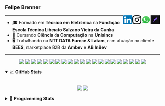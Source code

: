 <h3>Felipe Brenner</h3>

<a href="https://app.rocketseat.com.br/me/felipebrenner" target="_blank" rel="nofollow"><img align="right" width="30rem" src="./assets/rocketseat-black.png" alt="Rocketseat: @felipebrenner"/></a>
<a href="https://api.whatsapp.com/send?phone=5551995585968" target="_blank" rel="nofollow"><img align="right" width="30rem" src="./assets/whatsapp.png" alt="Whatsapp: +55 51995585968"/></a>
<a href="https://www.instagram.com/felipeobrenner/" target="_blank" rel="nofollow"><img align="right" width="30rem" src="./assets/instagram.png" alt="Instagram: @felipeobrenner"/></a>
<a href="https://www.linkedin.com/in/felipe-de-oliveira-brenner/" target="_blank" rel="nofollow"><img align="right" width="30rem" src="./assets/linkedin.png" alt="LinkedIn: @felipe-de-oliveira-brenner"/></a>

---

- 🎓 Formado em **Técnico em Eletrônica** na **Fundação Escola Técnica Liberato Salzano Vieira da Cunha**
- 📓 Cursando **Ciência da Computação** na **Unisinos**
- 🖥️ Trabalhando na **NTT DATA Europe & Latam**, com atuação no cliente **BEES**, marketplace B2B da **Ambev** e **AB InBev**

---

<p align='center'>
  <img width="35rem" src="https://cdn.jsdelivr.net/gh/devicons/devicon/icons/react/react-original.svg" />
  <img width="35rem" src="https://cdn.jsdelivr.net/gh/devicons/devicon/icons/javascript/javascript-plain.svg" />
  <img width="35rem" src="https://cdn.jsdelivr.net/gh/devicons/devicon/icons/typescript/typescript-plain.svg" />
  <img width="35rem" src="https://cdn.jsdelivr.net/gh/devicons/devicon/icons/redux/redux-original.svg" />
  <img width="35rem" src="https://cdn.jsdelivr.net/gh/devicons/devicon/icons/jest/jest-plain.svg" />
  <img width="35rem" src="https://cdn.jsdelivr.net/gh/devicons/devicon/icons/storybook/storybook-original.svg" />
  <img width="35rem" src="https://cdn.jsdelivr.net/gh/devicons/devicon/icons/sass/sass-original.svg" />
  <img width="35rem" src="https://cdn.jsdelivr.net/gh/devicons/devicon/icons/materialui/materialui-plain.svg" />
  <img width="35rem" src="https://cdn.jsdelivr.net/gh/devicons/devicon/icons/css3/css3-plain.svg" />
  <img width="35rem" src="https://cdn.jsdelivr.net/gh/devicons/devicon/icons/html5/html5-plain.svg" />
  <img width="35rem" src="https://cdn.jsdelivr.net/gh/devicons/devicon/icons/docker/docker-plain.svg" />
  <img width="35rem" src="https://cdn.jsdelivr.net/gh/devicons/devicon/icons/azure/azure-original.svg" />
  <img width="35rem" src="https://cdn.jsdelivr.net/gh/devicons/devicon/icons/vscode/vscode-original.svg" />
  <img width="35rem" src="https://cdn.jsdelivr.net/gh/devicons/devicon/icons/git/git-original.svg" />
  <img width="35rem" src="https://cdn.jsdelivr.net/gh/devicons/devicon/icons/yarn/yarn-original.svg" />
  <img width="35rem" src="https://cdn.jsdelivr.net/gh/devicons/devicon/icons/npm/npm-original-wordmark.svg" />
  <img width="35rem" src="https://cdn.jsdelivr.net/gh/devicons/devicon/icons/nextjs/nextjs-line.svg" />
  <img width="35rem" src="https://cdn.jsdelivr.net/gh/devicons/devicon/icons/microsoftsqlserver/microsoftsqlserver-plain.svg" />
  <img width="35rem" src="https://cdn.jsdelivr.net/gh/devicons/devicon/icons/oracle/oracle-original.svg" />
  <img width="35rem" src="https://cdn.jsdelivr.net/gh/devicons/devicon/icons/linux/linux-plain.svg" />
  <img width="35rem" src="https://cdn.jsdelivr.net/gh/devicons/devicon/icons/ubuntu/ubuntu-plain.svg" />
</p>

<details open>
  <summary>📈 <b>GitHub Stats</b></summary>
  <br>
  <p align="center">
  <img src="https://github-readme-stats.vercel.app/api?username=felipebrenner&show_icons=true&theme=dark"/>
  <img src="https://github-readme-stats.vercel.app/api/top-langs/?username=felipebrenner&layout=compact&theme=dark">
  </p>

</details>

<details>
  <summary>🤖 <b>Programming Stats</b></summary>
  <br/>

  <!--START_SECTION:waka-->
![Code Time](http://img.shields.io/badge/Code%20Time-1%2C648%20hrs%2050%20mins-blue)

**🐱 My GitHub Data** 

> 🏆 0 Contributions in the Year 2023
 > 
> 📦 344.1 kB Used in GitHub's Storage 
 > 
> 🚫 Not Opted to Hire
 > 
> 📜 26 Public Repositories 
 > 
> 🔑 1 Private Repository 
 > 
**I'm an Early 🐤** 

```text
🌞 Morning       61 commits       █████░░░░░░░░░░░░░░░░░░░░   19.81 % 
🌆 Daytime      135 commits       ███████████░░░░░░░░░░░░░░   43.83 % 
🌃 Evening      108 commits       ████████░░░░░░░░░░░░░░░░░   35.06 % 
🌙 Night          4 commits       ░░░░░░░░░░░░░░░░░░░░░░░░░   01.30 % 

```
📅 **I'm Most Productive on Wednesday** 

```text
Monday          60 commits       ████░░░░░░░░░░░░░░░░░░░░░   19.48 % 
Tuesday         42 commits       ███░░░░░░░░░░░░░░░░░░░░░░   13.64 % 
Wednesday       61 commits       █████░░░░░░░░░░░░░░░░░░░░   19.81 % 
Thursday        43 commits       ███░░░░░░░░░░░░░░░░░░░░░░   13.96 % 
Friday          54 commits       ████░░░░░░░░░░░░░░░░░░░░░   17.53 % 
Saturday        32 commits       ██░░░░░░░░░░░░░░░░░░░░░░░   10.39 % 
Sunday          16 commits       █░░░░░░░░░░░░░░░░░░░░░░░░   05.19 % 

```


📊 **This Week I Spent My Time On** 

```text
💬 Programming Languages: 
TypeScript               12 hrs 42 mins      ██████████████████░░░░░░░   74.89 % 
Other                    1 hr 50 mins        ██░░░░░░░░░░░░░░░░░░░░░░░   10.90 % 
JSON                     1 hr 24 mins        ██░░░░░░░░░░░░░░░░░░░░░░░   08.34 % 
Properties               29 mins             ░░░░░░░░░░░░░░░░░░░░░░░░░   02.90 % 
JavaScript               18 mins             ░░░░░░░░░░░░░░░░░░░░░░░░░   01.82 % 

🔥 Editors: 
VS Code                  16 hrs 58 mins      █████████████████████████   100.00 % 

🐱‍💻 Projects: 
bees-hub-modern-trade-ord12 hrs 13 mins      ██████████████████░░░░░░░   72.04 % 
bees-hub-force-mfe       1 hr 47 mins        ██░░░░░░░░░░░░░░░░░░░░░░░   10.57 % 
nfa-deals                32 mins             ░░░░░░░░░░░░░░░░░░░░░░░░░   03.17 % 
nfa-components-react     31 mins             ░░░░░░░░░░░░░░░░░░░░░░░░░   03.14 % 
bees-hub-reports-mfe     22 mins             ░░░░░░░░░░░░░░░░░░░░░░░░░   02.19 % 

💻 Operating System: 
Mac                      16 hrs 58 mins      █████████████████████████   100.00 % 

```

**I Mostly Code in TypeScript** 

```text
TypeScript               11 repos            █████████░░░░░░░░░░░░░░░░   36.67 % 
Java                     3 repos             ██░░░░░░░░░░░░░░░░░░░░░░░   10.00 % 
JavaScript               3 repos             ██░░░░░░░░░░░░░░░░░░░░░░░   10.00 % 
CSS                      2 repos             █░░░░░░░░░░░░░░░░░░░░░░░░   06.67 % 
C                        2 repos             █░░░░░░░░░░░░░░░░░░░░░░░░   06.67 % 

```



 Last Updated on 08/02/2023 02:49:18 UTC
<!--END_SECTION:waka-->
</details>

